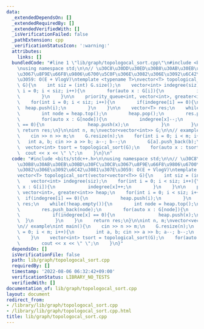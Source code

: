 ```yaml
---
data:
  _extendedDependsOn: []
  _extendedRequiredBy: []
  _extendedVerifiedWith: []
  _isVerificationFailed: false
  _pathExtension: cpp
  _verificationStatusIcon: ':warning:'
  attributes:
    links: []
  bundledCode: "#line 1 \"lib/graph/topologocal_sort.cpp\"\n#include <bits/stdc++.h>\n\
    \nusing namespace std;\n\n// \u30C8\u30DD\u30ED\u30B8\u30AB\u30EB\u30BD\u30FC\u30C8\
    \u3067\u8F9E\u66F8\u9806\u6700\u5C0F\u306E\u3082\u306E\u3092\u6C42\u3081\u307E\
    \u3059: O(E + VlogV)\ntemplate <typename T>\nvector<T> topological_sort(vector<vector<T>>\
    \ G){\n    int siz = (int) G.size();\n    vector<int> indegree(siz);\n    for(int\
    \ i = 0; i < siz; i++){\n        for(auto x : G[i]){\n            indegree[x]++;\n\
    \        }\n    }\n\n    priority_queue<int, vector<int>, greater<int>> heap;\n\
    \    for(int i = 0; i < siz; i++){\n        if(indegree[i] == 0){\n          \
    \  heap.push(i);\n        }\n    }\n\n    vector<T> res;\n    while(!heap.empty()){\n\
    \        int node = heap.top();\n        heap.pop();\n        res.push_back(node);\n\
    \        for(auto x : G[node]){\n            indegree[x]--;\n            if(indegree[x]\
    \ == 0){\n                heap.push(x);\n            }\n        }\n    }\n   \
    \ return res;\n}\n\nint n, m;\nvector<vector<int>> G;\n\n// example\nint main(){\n\
    \    cin >> n >> m;\n    G.resize(n);\n    for(int i = 0; i < m; i++){\n     \
    \   int a, b; cin >> a >> b; a--; b--;\n        G[a].push_back(b);\n    }\n  \
    \  vector<int> tsort = topological_sort(G);\n    for(auto x : tsort){\n      \
    \  cout << x << \" \";\n    }\n}\n"
  code: "#include <bits/stdc++.h>\n\nusing namespace std;\n\n// \u30C8\u30DD\u30ED\
    \u30B8\u30AB\u30EB\u30BD\u30FC\u30C8\u3067\u8F9E\u66F8\u9806\u6700\u5C0F\u306E\
    \u3082\u306E\u3092\u6C42\u3081\u307E\u3059: O(E + VlogV)\ntemplate <typename T>\n\
    vector<T> topological_sort(vector<vector<T>> G){\n    int siz = (int) G.size();\n\
    \    vector<int> indegree(siz);\n    for(int i = 0; i < siz; i++){\n        for(auto\
    \ x : G[i]){\n            indegree[x]++;\n        }\n    }\n\n    priority_queue<int,\
    \ vector<int>, greater<int>> heap;\n    for(int i = 0; i < siz; i++){\n      \
    \  if(indegree[i] == 0){\n            heap.push(i);\n        }\n    }\n\n    vector<T>\
    \ res;\n    while(!heap.empty()){\n        int node = heap.top();\n        heap.pop();\n\
    \        res.push_back(node);\n        for(auto x : G[node]){\n            indegree[x]--;\n\
    \            if(indegree[x] == 0){\n                heap.push(x);\n          \
    \  }\n        }\n    }\n    return res;\n}\n\nint n, m;\nvector<vector<int>> G;\n\
    \n// example\nint main(){\n    cin >> n >> m;\n    G.resize(n);\n    for(int i\
    \ = 0; i < m; i++){\n        int a, b; cin >> a >> b; a--; b--;\n        G[a].push_back(b);\n\
    \    }\n    vector<int> tsort = topological_sort(G);\n    for(auto x : tsort){\n\
    \        cout << x << \" \";\n    }\n}"
  dependsOn: []
  isVerificationFile: false
  path: lib/graph/topologocal_sort.cpp
  requiredBy: []
  timestamp: '2022-08-06 06:32:42+09:00'
  verificationStatus: LIBRARY_NO_TESTS
  verifiedWith: []
documentation_of: lib/graph/topologocal_sort.cpp
layout: document
redirect_from:
- /library/lib/graph/topologocal_sort.cpp
- /library/lib/graph/topologocal_sort.cpp.html
title: lib/graph/topologocal_sort.cpp
---
```

